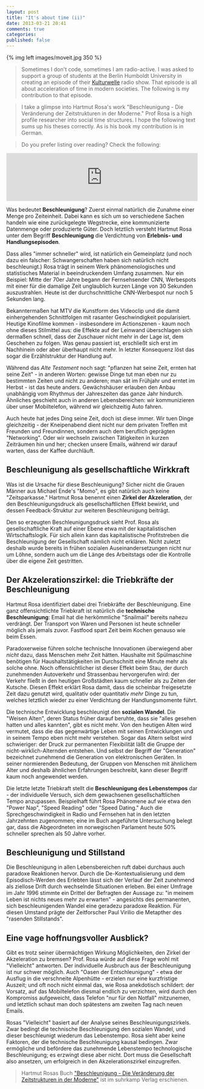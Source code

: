 ```yaml
---
layout: post
title: "It's about time (ii)"
date: 2013-03-21 20:41
comments: true
categories: 
published: false
---
```


{% img left images/moveit.jpg 350 %}

> Sometimes I don't code, sometimes I am radio-active. I was asked to support a group 
of students at the Berlin Humboldt University in creating an episode of their [Kulturwelle](http://kulturwelle.hu-berlin.de) radio show.
That episode is all about acceleration of time in modern societies. The following is my contribution to that episode. 

> I take a glimpse into Hartmut Rosa's work "Beschleunigung - Die Veränderung der Zeitstrukturen in der Moderne." Prof Rosa is a high profile researcher into social time structures. I hope the following text sums up his theses correctly. As is his book my contribution is in German. 

> Do you prefer listing over reading? Check the following:

<iframe width="100%" height="126" scrolling="no" frameborder="no" src="https://w.soundcloud.com/player/?url=http%3A%2F%2Fapi.soundcloud.com%2Ftracks%2F83838842"></iframe>

Was bedeutet **Beschleunigung**? Zuerst einmal natürlich die Zunahme einer Menge pro Zeiteinheit. Dabei kann es sich um so verschiedene Sachen handeln wie eine zurückgelegte Wegstrecke, eine kommunizierte Datenmenge oder produzierte Güter. Doch letztlich versteht Hartmut Rosa unter dem Begriff **Beschleunigung** die Verdichtung von **Erlebnis- und Handlungsepisoden**. 

Dass alles "immer schneller" wird, ist natürlich ein Gemeinplatz (und noch dazu ein falscher: Schwangerschaften haben sich natürlich nicht beschleunigt.) Rosa trägt in seinem Werk phänomenologisches und statistisches Material in beeindruckendem Umfang zusammen. Nur ein Beispiel: Mitte der 70er Jahre begann  der Fernsehsender CNN, Werbespots mit einer für die damalige Zeit unglaublich kurzen Länge von 30 Sekunden auszustrahlen. Heute ist der durchschnittliche CNN-Werbespot nur noch 5 Sekunden lang.

Bekanntermaßen hat MTV die Kunstform des Videoclip und die damit einhergehenden Schnittfolgen mit rasanter Geschwindigkeit popularisiert. Heutige Kinofilme kommen - insbesondere im Actionszenen - kaum noch ohne dieses Stilmittel aus: die Effekte auf der Leinwand überschlagen sich dermaßen schnell, dass der Zuschauer nicht mehr in der Lage ist, dem Geschehen zu folgen. Was genau passiert ist, erschließt sich erst im Nachhinein oder aber überhaupt nicht mehr. In letzter Konsequenz löst das sogar die Erzählstruktur der Handlung auf.

Während das *Alte Testament* noch sagt: "pflanzen hat seine Zeit, ernten hat seine Zeit" - in anderen Worten: gewisse Dinge tut man eben nur zu bestimmten Zeiten und nicht zu anderen; man sät im Frühjahr und erntet im Herbst - ist das heute anders. Gewächshäuser erlauben den Anbau unabhängig vom Rhythmus der Jahreszeiten das ganze Jahr hindurch. Ähnliches geschieht auch in anderen Lebensbereichen: wir kommunizieren über unser Mobiltelefon, während wir gleichzeitig Auto fahren. 

Auch heute hat jedes Ding seine Zeit, doch ist diese immer. Wir tuen Dinge gleichzeitig - der Kneipenabend dient nicht nur dem privaten Treffen mit Freunden und Freundinnen, sondern auch dem beruflich geprägten "Networking". Oder wir wechseln zwischen Tätigkeiten in kurzen Zeiträumen hin und her; checken unsere Emails, während wir darauf warten, dass der Kaffee durchläuft.

## Beschleunigung als gesellschaftliche Wirkkraft

Was ist die Ursache für diese Beschleunigung? Sicher nicht die Grauen Männer aus Michael Ende's "Momo", es gibt natürlich auch keine "Zeitsparkasse." Hartmut Rosa benennt einen **Zirkel der Akzeleration**, der den Beschleunigungsdruck als gesellschaftlichen Effekt bewirkt, und dessen Feedback-Struktur zur weiteren Beschleunigung beiträgt.

Den so erzeugten Beschleunigungsdruck sieht Prof. Rosa als gesellschaftliche Kraft auf einer Ebene etwa mit der kapitalistischen Wirtschaftslogik. Für sich allein kann das kapitalistische Profitstreben die Beschleunigung der Gesellschaft nämlich nicht erklären. Nicht zuletzt deshalb wurde bereits in frühen sozialen Auseinandersetzungen nicht nur um Löhne, sondern auch um die Länge des Arbeitstags oder die Kontrolle über die eigene Zeit gestritten.

## Der Akzelerationszirkel: die Triebkräfte der Beschleunigung

Hartmut Rosa identifiziert dabei drei Triebkräfte der Beschleunigung. Eine ganz offensichtlichte Triebkraft ist natürlich die **technische Beschleunigung**: Email hat die herkömmliche "Snailmail" bereits nahezu verdrängt. Der Transport von Waren und Personen ist heute schneller möglich als jemals zuvor. Fastfood spart Zeit beim Kochen genauso wie beim Essen. 

Paradoxerweise führen solche technische Innovationen überwiegend aber *nicht* dazu, dass Menschen mehr Zeit hätten. Haushalte mit Spülmaschine benötigen für Haushaltstätigkeiten im Durchschnitt eine Minute mehr als solche ohne. Noch offensichtlicher ist dieser Effekt beim Stau, der durch zunehmenden Autoverkehr und Strassenbau hervorgerufen wird: der Verkehr fließt in den heutigen Großstädten kaum schneller als zu Zeiten der Kutsche. Diesen Effekt erklärt Rosa damit, dass die scheinbar freigesetzte Zeit dazu genutzt wird, qualitativ oder quantitativ *mehr* Dinge zu tun, welches letztlich wieder zu einer Verdichtung der Handlungsmomente führt.

Die technische Entwicklung beschleunigt den **sozialen Wandel**. Die "Weisen Alten", deren Status früher darauf beruhte, dass sie "alles gesehen hatten und alles kannten", gibt es nicht mehr. Von den heutigen Alten wird vermutet, dass die das gegenwärtige Leben mit seinen Entwicklungen und in seinem Tempo eben nicht mehr verstehen. Sogar das Altern selbst wird schwieriger: der Druck zur permanenten Flexibilität läßt die Gruppe der nicht-wirklich-Alternden entstehen. Und selbst der Begriff der "Generation" bezeichnet zunehmend die Generation von elektronischen Geräten. In seiner normierenden Bedeutung, der Gruppen von Menschen mit ähnlichem Alter und deshalb ähnlichen Erfahrungen beschreibt, kann dieser Begriff kaum noch angewendet werden.

Die letzte letzte Triebkraft stellt die **Beschleunigung des Lebenstempos** dar - der individuelle Versuch, sich dem gewachsenen gesellschaftlichen Tempo anzupassen. Beispielhaft führt Rosa Phänomene auf wie etwa den "Power Nap", "Speed Reading" oder "Speed Dating." Auch die Sprechgeschwindigkeit in Radio und Fernsehen hat in den letzten Jahrzehnten zugenommen; eine im Buch angeführte Untersuchung belegt gar, dass die Abgeordneten im norwegischen Parlament heute 50% schneller sprechen als 50 Jahre vorher.

## Beschleunigung und Stillstand

Die Beschleunigung in allen Lebensbereichen ruft dabei durchaus auch paradoxe Reaktionen hervor. Durch die De-Kontextualisierung und dem Episodisch-Werden des Erlebten lässt sich der Verlauf der Zeit zunehmend als ziellose Drift durch wechselnde Situationen erleben. Bei einer Umfrage im Jahr 1996 stimmte ein Drittel der Befragten der Aussage zu: "in meinem Leben ist nichts neues mehr zu erwarten" - angesichts des permanenten, sich beschleunigenden Wandel eine geradezu paradoxe Reaktion. Für diesen Umstand prägte der Zeitforscher Paul Virilio die Metapther des "rasenden Stillstands".

## Eine vage hoffnungsvoller Ausblick?

Gibt es trotz seiner übermächtigen Wirkung Möglichkeiten, den Zirkel der Akzeleration zu bremsen? Prof. Rosa würde auf diese Frage wohl mit "Vielleicht" antworten. Der individuelle Ausbruch aus der Beschleunigung ist nur schwer möglich. Auch "Oasen der Entschleunigung" - etwa der Ausflug in die verschneite Alpenhütte - erzielen nur eine kurzfristige Auszeit; und oft noch nicht einmal das, wie Rosa anekdotisch schildert: der Vorsatz, auf das Mobiltelefon diesmal endlich zu verzichten, wird durch den Kompromiss aufgeweicht, dass Telefon "nur für den Notfall" mitzunemen, und letztlich schaut man doch spätestens am zweiten Tag nach neuen Emails.

Rosas "Vielleicht" basiert auf der Analyse seines Beschleunigungszirkels. Zwar bedingt die technische Beschleunigung den sozialen Wandel, und dieser beschleunigt wiederum das Lebenstempo. Rosa sieht aber keine Faktoren, der die technische Beschleunigung kausal bedingen. Zwar ermögliche und befördere das zunehmende Lebenstempo technologische Beschleunigung; es erzwingt diese aber nicht. Dort muss die Gesellschaft also ansetzen, um erfolgreich in den Akzelerationszirkel einzugreifen.


> Hartmut Rosas Buch ["Beschleunigung - Die Veränderung der Zeitstrukturen in der Moderne"](http://www.amazon.de/Beschleunigung-Die-Ver%C3%A4nderung-Zeitstrukturen-Moderne/dp/3518293605%3FSubscriptionId%3DAKIAIVKS7QE3AWIAGB6A%26tag%3Dsosfundsorg-21%26linkCode%3Dxm2%26camp%3D2025%26creative%3D165953%26creativeASIN%3D3518293605) ist im suhrkamp Verlag erschienen.
